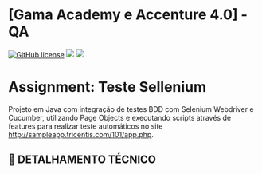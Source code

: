 # [Gama Academy e Accenture 4.0] - QA

[![GitHub license](https://img.shields.io/github/license/Lawniet/Teste-Sellenium)](https://github.com/Lawniet/Teste-Sellenium/blob/main/LICENSE)
![](https://img.shields.io/badge/cucumber-v.0.0.1-yellow.svg)
![](https://img.shields.io/badge/selenium-v.3.141.59-green.svg)


# Assignment: Teste Sellenium
Projeto em Java com integração de testes BDD com Selenium Webdriver e Cucumber, utilizando Page Objects e executando scripts através de features para realizar 
teste automáticos no site http://sampleapp.tricentis.com/101/app.php.

## :rocket: DETALHAMENTO TÉCNICO

